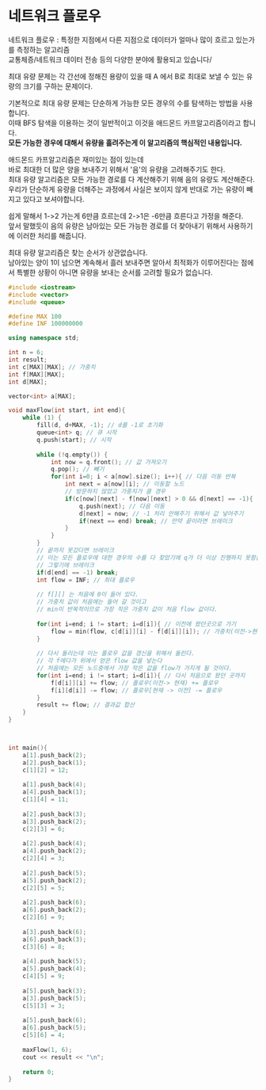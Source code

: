# 네트워크 플로우  
네트워크 플로우 : 특정한 지점에서 다른 지점으로 데이터가 얼마나 많이 흐르고 있는가를 측정하는 알고리즘     
교통체증/네트워크 데이터 전송 등의 다양한 분야에 활용되고 있습니다/   

최대 유량 문제는 각 간선에 정해진 용량이 있을 때 A 에서 B로 최대로 보낼 수 있는 유량의 크기를 구하는 문제이다.   

기본적으로 최대 유량 문제는 단순하게 가능한 모든 경우의 수를 탐색하는 방법을 사용합니다.    
이때 BFS 탐색을 이용하는 것이 일반적이고 이것을 애드몬드 카프알고리즘이라고 합니다.          
**모든 가능한 경우에 대해서 유량을 흘려주는게 이 알고리즘의 핵심적인 내용입니다.**      
      
애드몬드 카프알고리즘은 재미있는 점이 있는데       
바로 최대한 더 많은 양을 보내주기 위해서 '음'의 유량을 고려해주기도 한다.            
최대 유량 알고리즘은 모든 가능한 경로를 다 계산해주기 위해 음의 유량도 계산해준다.       
우리가 단순하게 유량을 더해주는 과정에서 사실은 보이지 않게 반대로 가는 유량이 빼지고 있다고 보셔야합니다.     
    
쉽게 말해서 1->2 가는게 6만큼 흐르는데 2->1은 -6만큼 흐른다고 가정을 해준다.       
앞서 말했듯이 음의 유량은 남아있는 모든 가능한 경로를 더 찾아내기 위해서 사용하기에 이러한 처리를 해줍니다.         
      
최대 유량 알고리즘은 찾는 순서가 상관없습니다.      
남아있는 양이 1이 넘으면 계속해서 흘러 보내주면 알아서 최적화가 이루어진다는 점에서 
특별한 상황이 아니면 유량을 보내는 순서를 고려할 필요가 없습니다.    
      
```c++
#include <iostream>
#include <vector>
#include <queue>

#define MAX 100
#define INF 100000000

using namespace std;

int n = 6;
int result;
int c[MAX][MAX]; // 가중치
int f[MAX][MAX];
int d[MAX];

vector<int> a[MAX];

void maxFlow(int start, int end){
    while (1) {
        fill(d, d+MAX, -1); // d를 -1로 초기화
        queue<int> q; // 큐 시작
        q.push(start); // 시작
        
        while (!q.empty()) {
            int now = q.front(); // 값 가져오기
            q.pop(); // 빼기
            for(int i=0; i < a[now].size(); i++){ // 다음 이동 반복
                int next = a[now][i]; // 이동할 노드
                // 방문하지 않았고 가중치가 클 경우
                if(c[now][next] - f[now][next] > 0 && d[next] == -1){
                    q.push(next); // 다음 이동
                    d[next] = now; // -1 처리 안해주기 위해서 값 넣어주기
                    if(next == end) break; // 만약 끝이라면 브레이크
                }
            }
        }
        // 끝까지 못갔다면 브레이크
        // 이는 모든 플로우에 대한 경우의 수를 다 찾았기에 q가 더 이상 진행하지 못함을 의미한다.
        // 그렇기에 브레이크
        if(d[end] == -1) break;
        int flow = INF; // 최대 플로우
        
        // f[][] 는 처음에 0이 들어 있다.
        // 가중치 값이 처음에는 들어 갈 것이고
        // min이 반복적이므로 가장 작은 가중치 값이 처음 flow 값이다.
        
        for(int i=end; i != start; i=d[i]){ // 이전에 왔던곳으로 가기
            flow = min(flow, c[d[i]][i] - f[d[i]][i]); // 가중치(이전->현재) - 플로우(이전 -> 현재). 가장 작은 값 구하기
        }
        
        // 다시 돌리는데 이는 플로우 값을 갱신을 위해서 돌린다.
        // 각 f에다가 위에서 얻은 flow 값을 넣는다
        // 처음에는 모든 노드중에서 가장 작은 값을 flow가 가지게 될 것이다.
        for(int i=end; i != start; i=d[i]){ // 다시 처음으로 왔던 곳까지
            f[d[i]][i] += flow; // 플로우(이전-> 현재) += 플로우
            f[i][d[i]] -= flow; // 플로우[현재 -> 이전] -= 플로우
        }
        result += flow; // 결과값 합산
    }
}



int main(){
    a[1].push_back(2);
    a[2].push_back(1);
    c[1][2] = 12;
    
    a[1].push_back(4);
    a[4].push_back(1);
    c[1][4] = 11;
    
    a[2].push_back(3);
    a[3].push_back(2);
    c[2][3] = 6;
    
    a[2].push_back(4);
    a[4].push_back(2);
    c[2][4] = 3;
    
    a[2].push_back(5);
    a[5].push_back(2);
    c[2][5] = 5;
    
    a[2].push_back(6);
    a[6].push_back(2);
    c[2][6] = 9;
    
    a[3].push_back(6);
    a[6].push_back(3);
    c[3][6] = 8;
    
    a[4].push_back(5);
    a[5].push_back(4);
    c[4][5] = 9;
    
    a[5].push_back(3);
    a[3].push_back(5);
    c[5][3] = 3;
    
    a[5].push_back(6);
    a[6].push_back(5);
    c[5][6] = 4;
    
    maxFlow(1, 6);
    cout << result << "\n";
    
    return 0;
}

```
